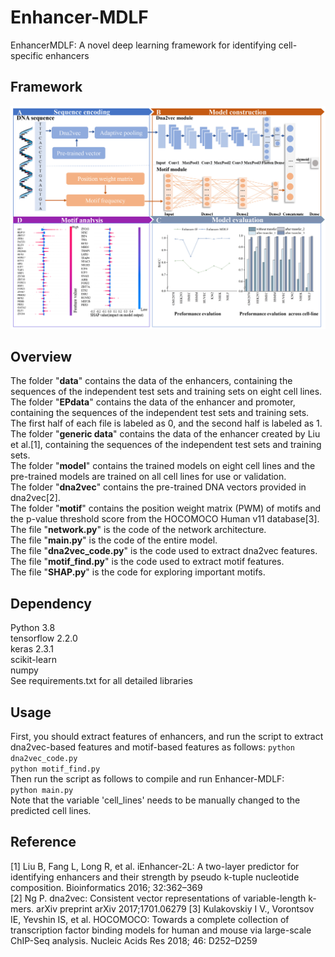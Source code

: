 # Enhancer-MDLF
EnhancerMDLF: A novel deep learning framework for identifying cell-specific enhancers
## Framework
![image](Figure/framework.jpg)
## Overview
The folder "**data**" contains the data of the enhancers, containing the sequences of the independent test sets and training sets on eight cell lines.  
The folder "**EPdata**" contains the data of the enhancer and promoter, containing the sequences of the independent test sets and training sets. The first half of each file is labeled as 0, and the second half is labeled as 1.  
The folder "**generic data**" contains the data of the enhancer created by Liu et al.[1], containing the sequences of the independent test sets and training sets.   
The folder "**model**" contains the trained models on eight cell lines and the pre-trained models are trained on all cell lines for use or validation.  
The folder "**dna2vec**" contains the pre-trained DNA vectors provided in dna2vec[2].  
The folder "**motif**" contains the position weight matrix (PWM) of motifs and the p-value threshold score from the HOCOMOCO Human v11 database[3].  
The file "**network.py**" is the code of the network architecture.  
The file "**main.py**" is the code of the entire model.   
The file "**dna2vec_code.py**" is the code used to extract dna2vec features.  
The file "**motif_find.py**" is the code used to extract motif features.  
The file "**SHAP.py**" is the code for exploring important motifs.  
## Dependency
Python 3.8  
tensorflow 2.2.0  
keras 2.3.1  
scikit-learn  
numpy  
See requirements.txt for all detailed libraries  
## Usage
First, you should extract features of enhancers, and run the script to extract dna2vec-based features and motif-based features as follows:
`python dna2vec_code.py`  
`python motif_find.py`  
Then run the script as follows to compile and run Enhancer-MDLF:  
`python main.py`  
Note that the variable 'cell_lines' needs to be manually changed to the predicted cell lines.  
## Reference
[1] Liu B, Fang L, Long R, et al. iEnhancer-2L: A two-layer predictor for identifying enhancers and their strength by pseudo k-tuple nucleotide composition. Bioinformatics 2016; 32:362–369  
[2] Ng P. dna2vec: Consistent vector representations of variable-length k-mers. arXiv preprint arXiv 2017;1701.06279
[3] Kulakovskiy I V., Vorontsov IE, Yevshin IS, et al. HOCOMOCO: Towards a complete collection of transcription factor binding models for human and mouse via large-scale ChIP-Seq analysis. Nucleic Acids Res 2018; 46: D252–D259  
